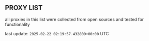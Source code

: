 ## PROXY LIST

all proxies in this list were collected from open sources and tested for functionality

last update: `2025-02-22 02:19:57.432809+00:00` UTC